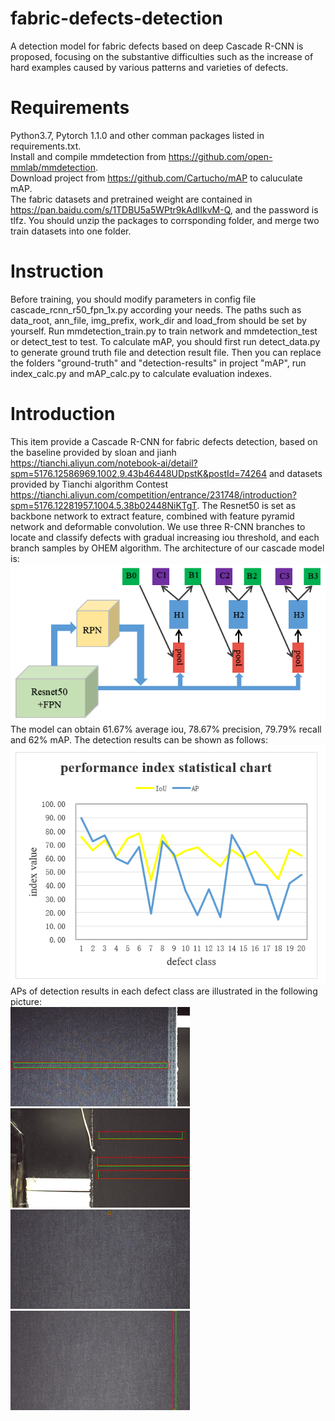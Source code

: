 # fabric-defects-detection
A detection model for fabric defects based on deep Cascade R-CNN is proposed, focusing on the substantive difficulties such as the increase of hard examples caused by various patterns and varieties of defects.<br>

# Requirements
Python3.7, Pytorch 1.1.0 and other comman packages listed in requirements.txt.<br>
Install and compile mmdetection from <https://github.com/open-mmlab/mmdetection>.<br>
Download project from <https://github.com/Cartucho/mAP> to caluculate mAP.<br>
The fabric datasets and pretrained weight are contained in <https://pan.baidu.com/s/1TDBU5a5WPtr9kAdIIkvM-Q>, and the password is tlfz. You should unzip the packages to corrsponding folder, and merge two train datasets into one folder.

# Instruction
Before training, you should modify parameters in config file cascade_rcnn_r50_fpn_1x.py according your needs. The paths such as data_root, ann_file, img_prefix, work_dir and load_from should be set by yourself. Run mmdetection_train.py to train network and mmdetection_test or detect_test to test. To calculate mAP, you should first run detect_data.py to generate ground truth file and detection result file. Then you can replace the folders "ground-truth" and "detection-results" in project "mAP", run index_calc.py and mAP_calc.py to calculate evaluation indexes.

# Introduction
This item provide a Cascade R-CNN for fabric defects detection, based on the baseline provided by sloan and jianh <https://tianchi.aliyun.com/notebook-ai/detail?spm=5176.12586969.1002.9.43b46448UDpstK&postId=74264> and datasets provided by Tianchi algorithm Contest <https://tianchi.aliyun.com/competition/entrance/231748/introduction?spm=5176.12281957.1004.5.38b02448NiKTgT>. The Resnet50 is set as backbone network to extract feature, combined with feature pyramid network and deformable convolution. We use three 
R-CNN branches to locate and classify defects with gradual increasing iou threshold, and each branch samples by OHEM algorithm. The architecture of our cascade model is:<br>
![Alt text](https://github.com/348632874/fabric-defects-detection/blob/master/picture/architecture.jpg)<br>
The model can obtain 61.67% average iou, 78.67% precision, 79.79% recall and 62% mAP. The detection results can be shown as follows:<br>
![Alt text](https://github.com/348632874/fabric-defects-detection/blob/master/picture/mAP.jpg)<br>
APs of detection results in each defect class are illustrated in the following picture: <br>
![Alt text](https://github.com/348632874/fabric-defects-detection/blob/master/picture/result_1.jpg)<br>
![Alt text](https://github.com/348632874/fabric-defects-detection/blob/master/picture/result_2.jpg)<br>
![Alt text](https://github.com/348632874/fabric-defects-detection/blob/master/picture/result_3.jpg)<br>
![Alt text](https://github.com/348632874/fabric-defects-detection/blob/master/picture/result_4.jpg)<br>
